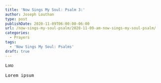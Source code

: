 ```yaml
---
title: 'Now Sings My Soul: Psalm 3:'
author: Joseph Louthan
type: post
publishDate: 2020-11-09T06:00:00-06:00
url: /now-sings-my-soul-psalm/2020-11-09-am-now-sings-my-soul-psalm/
categories:
  - Prayers
tags:
  - 'Now Sings My Soul: Psalms'
draft: true
---
```


<pre>
<div style="font-variant: small-caps;">Lord</div>
Lorem ipsum
</pre>

